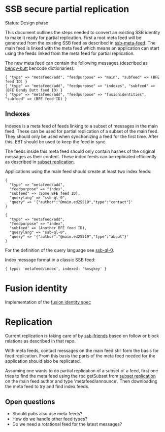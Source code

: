 # SSB secure partial replication

Status: Design phase

This document outlines the steps needed to convert an existing SSB
identity to make it ready for partial replication. First a root meta
feed will be generated from the existing SSB feed as described in
[ssb-meta-feed]. The main feed is linked with the meta feed which
means an application can start using the feeds linked from the meta
feed for partial replication.

The new meta feed can contain the following messages (described
as [bendy-butt] bencode dictionaries):

```
{ "type" => "metafeed/add", "feedpurpose" => "main", "subfeed" => (BFE feed ID) }
{ "type" => "metafeed/add", "feedpurpose" => "indexes", "subfeed" => (BFE Bendy Butt feed ID) }
{ "type" => "metafeed/add", "feedpurpose" => "fusionidentities", "subfeed" => (BFE feed ID) }
```

## Indexes

Indexes is a meta feed of feeds linking to a subset of messages in the
main feed. These can be used for partial replication of a subset of
the main feed. They should only be used when synchonizing a feed for
the first time. After this, EBT should be used to keep the feed in
sync.

The feeds inside this meta feed should only contain hashes of the
original messages as their content. These index feeds can be
replicated efficiently as described in [subset replication].

Applications using the main feed should create at least two index
feeds:

```
{ 
  "type" => "metafeed/add",
  "feedpurpose" => "index", 
  "subfeed" => (Some BFE feed ID),
  "querylang" => "ssb-ql-0",
  "query" => '{"author":"@main.ed25519","type":"contact"}'
}

{ 
  "type" => "metafeed/add",
  "feedpurpose" => "index", 
  "subfeed" => (Another BFE feed ID),
  "querylang" => "ssb-ql-0",
  "query" => '{"author":"@main.ed25519","type":"about"}'
}
```

For the definition of the query language see [ssb-ql-0].

Index message format in a classic SSB feed:

```
{ type: 'metafeed/index', indexed: '%msgkey' }
```

# Fusion identity

Implementation of the [fusion identity spec]

# Replication

Current replication is taking care of by [ssb-friends] based on follow
or block relations as described in that repo.

With meta feeds, contact messages on the main feed still form the
basis for feed replication. From this basis the parts of the meta feed
needed for the application should also be replicated. 

Assuming one wants to do partial replication of a subset of a feed,
first one tries to find the meta feed using the rpc getSubset from
[subset replication] on the main feed author and type
'metafeed/announce'. Then downloading the meta feed to try and find
index feeds.

## Open questions

- Should pubs also use meta feeds?
- How do we handle other feed types?
- Do we need a rotational feed for the latest messages?


[ssb-meta-feed]: https://github.com/ssb-ngi-pointer/ssb-meta-feed
[bendy-butt]: https://github.com/ssb-ngi-pointer/bendy-butt-spec
[ssb-friends]: https://github.com/ssbc/ssb-friends
[subset replication]: https://github.com/ssb-ngi-pointer/ssb-subset-replication
[fusion identity spec]: https://github.com/ssb-ngi-pointer/fusion-identity-spec
[ssb-ql-0]: https://github.com/ssb-ngi-pointer/ssb-subset-replication-spec#ssb-ql-0
